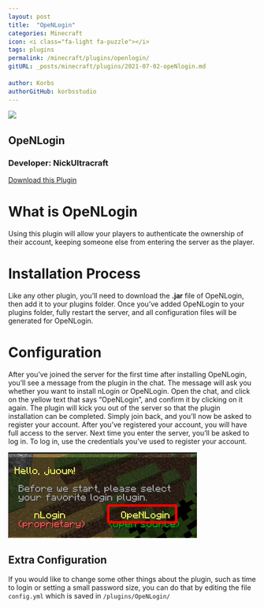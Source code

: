 ```yaml
---
layout: post
title:  "OpeNLogin"
categories: Minecraft
icon: <i class="fa-light fa-puzzle"></i>
tags: plugins
permalink: /minecraft/plugins/openlogin/
gitURL: _posts/minecraft/plugins/2021-07-02-opeNlogin.md

author: Korbs
authorGitHub: korbsstudio
---
```


<div class="install-plugin">
    <img src="https://www.spigotmc.org/data/resource_icons/57/57272.jpg?1617128675">
    <h2>OpeNLogin</h2>
    <h3>Developer: NickUltracraft</h3>
    <a href="https://www.spigotmc.org/resources/openlogin-1-7x-1-17x.57272">Download this Plugin</a>
</div>

# What is OpeNLogin

Using this plugin will allow your players to authenticate the ownership of their account, keeping someone else from entering the server as the player.

# Installation Process

Like any other plugin, you’ll need to download the __.jar__ file of OpeNLogin, then add it to your plugins folder. Once you’ve added OpeNLogin to your plugins folder, fully restart the server, and all configuration files will be generated for OpeNLogin.

# Configuration

After you’ve joined the server for the first time after installing OpeNLogin, you’ll see a message from the plugin in the chat. The message will ask you whether you want to install nLogin or OpeNLogin. Open the chat, and click on the yellow text that says “OpeNLogin”, and confirm it by clicking on it again. The plugin will kick you out of the server so that the plugin installation can be completed. Simply join back, and you’ll now be asked to register your account. After you’ve registered your account, you will have full access to the server. Next time you enter the server, you’ll be asked to log in. To log in, use the credentials you’ve used to register your account.

![image](../../../assets/images/posts/plugins/openlogin/install-choice.png)

## Extra Configuration

If you would like to change some other things about the plugin, such as time to login or setting a small password size, you can do that by editing the file `config.yml` which is saved in `/plugins/OpeNLogin/`